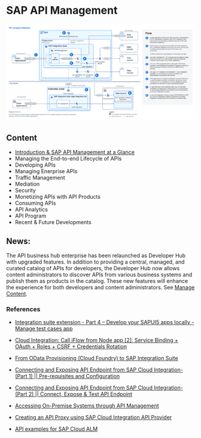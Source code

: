 # SAP API  Management

![apim-diagram](./images/API-Managed-Integration_diagram.png)

## Content

* [Introduction & SAP API Management at a Glance](../API%20Management/sub-pages/apim-introduction.md)
* Managing the End-to-end Lifecycle of APIs
* Developing APIs
* Managing Enerprise APIs
* Traffic Management 
* Mediation
* Security
* Monetizing APIs with API Products
* Consuming APIs
* API Analytics
* API Program
* Recent & Future Developments

## News: 
The API business hub enterprise has been relaunched as Developer Hub with upgraded features. In addition to providing a central, managed, and curated catalog of APIs for developers, the Developer Hub now allows content administrators to discover APIs from various business systems and publish them as products in the catalog. These new features will enhance the experience for both developers and content administrators. See [Manage Content](https://help.sap.com/docs/integration-suite/sap-integration-suite/manage-content).



### References
* [Integration suite extension - Part 4 – Develop your SAPUI5 apps locally - Manage test cases app](https://www.linkedin.com/pulse/integration-suite-extension-part-4-develop-your-sapui5-ravipati/)
* [Cloud Integration: Call iFlow from Node app [2]: Service Binding + OAuth + Roles + CSRF + Credentials Rotation](https://blogs.sap.com/2023/06/06/cloud-integration-call-iflow-from-node-app-2-service-binding-oauth-roles-csrf-credentials-rotation/)
* [From OData Provisioning (Cloud Foundry) to SAP Integration Suite](https://blogs.sap.com/2022/01/11/from-odata-provisioning-cloud-foundry-to-sap-integration-suite/)
* [Connecting and Exposing API Endpoint from SAP Cloud Integration-(Part 1) || Pre-requisites and Configuration](https://blogs.sap.com/2023/09/20/connecting-and-exposing-api-endpoint-from-sap-cloud-integration-part-1-everything-you-need-to-know-a-step-by-step-guide-pre-requisites-and-configuration/)

* [Connecting and Exposing API Endpoint from SAP Cloud Integration-(Part 2) || Connect, Expose & Test API Endpoint](https://blogs.sap.com/2023/09/20/connecting-and-exposing-api-endpoint-from-sap-cloud-integration-part-2-connect-expose-test-api-endpoint/)

* [Accessing On-Premise Systems through API Management](https://help.sap.com/docs/integration-suite/sap-integration-suite/on-premise-connectivity-plan)

* [Creating an API Proxy using SAP Cloud Integration API Provider](https://help.sap.com/docs/integration-suite/sap-integration-suite/creating-api-from-sap-cloud-integration-api-provider)
* [API examples for SAP Cloud ALM](https://github.com/SAP-samples/cloud-alm-api-examples)
